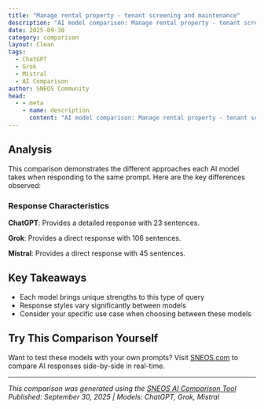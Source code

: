 ```yaml
---
title: "Manage rental property - tenant screening and maintenance"
description: "AI model comparison: Manage rental property - tenant screening and maintenance..."
date: 2025-09-30
category: comparison
layout: Clean
tags:
  - ChatGPT
  - Grok
  - Mistral
  - AI Comparison
author: SNEOS Community
head:
  - - meta
    - name: description
      content: "AI model comparison: Manage rental property - tenant screening and maintenance..."
---
```


<ChatComparison
  title="Manage rental property - tenant screening and maintenance"
  prompt="Manage rental property - tenant screening and maintenance"
  :responses='{"ChatGPT": "Certainly! Managing a rental property effectively involves two crucial aspects: tenant screening and property maintenance. Here\u2019s a detailed guide to help you manage both:\n\n### Tenant Screening\n\n1. **Create a Rental Criteria Checklist**\n - Define income requirements (e.g., 3x rent)\n - Establish credit score minimums\n - Set rental history standards\n - Decide on criminal background policies\n - Determine pet policies\n\n2. **Advertise Your Property**\n - Use online platforms (Zillow, Craigslist, Apartments.com)\n - Share on social media and local community boards\n\n3. **Application Process**\n - Provide a detailed rental application form\n - Require photo ID, proof of income, and references\n\n4. **Background Checks**\n - Use a tenant screening service to check:\n - Credit history\n - Criminal background\n - Eviction records\n\n5. **Interview Prospective Tenants**\n - Ask about employment stability\n - Discuss rental history and reasons for moving\n - Confirm ability to pay rent on time\n\n6. **Verify References**\n - Contact previous landlords to confirm tenant behavior, payment history, and property care\n\n7. **Lease Agreement**\n - Draft a comprehensive lease covering rent, security deposit, maintenance responsibilities, and rules\n - Have tenant sign and keep copies for your records\n\n### Property Maintenance\n\n1. **Routine Inspections**\n - Conduct inspections before tenant move-in, during tenancy, and after move-out\n - Identify and address potential issues early\n\n2. **Maintenance Schedule**\n - Regularly service HVAC, plumbing, and electrical systems\n - Clean gutters, check roof, and maintain landscaping seasonally\n\n3. **Respond Promptly to Repairs**\n - Set up a system for tenants to report issues (email, phone, maintenance portal)\n - Prioritize urgent repairs (e.g., heating, water leaks)\n\n4. **Hire Reliable Contractors**\n - Establish relationships with trusted plumbers, electricians, handymen, and landscapers\n - Get multiple quotes for larger repairs\n\n5. **Keep Records**\n - Document all maintenance activities, expenses, and communications with tenants\n - Track warranties and service contracts\n\n6. **Prepare for Turnover**\n - Schedule cleaning and necessary repairs immediately after tenant move-out\n - Update and refresh the property to attract new tenants\n\n7. **Emergency Preparedness**\n - Provide tenants with emergency contact numbers\n - Have a plan for natural disasters, power outages, or other urgent situations\n\n---\n\nIf you\u2019d like, I can help you draft tenant screening forms, maintenance checklists, or lease agreements. Just let me know!", "Grok": "Managing a rental property effectively requires a focus on tenant screening and property maintenance to ensure long-term profitability, minimize turnover, and maintain the property\u2019s value. Below, I\u2019ll provide detailed guidance on both aspects:\n\n---\n\n### **1. Tenant Screening**\nThe tenant screening process is critical to finding reliable tenants who will pay rent on time, take care of your property, and follow the lease terms. Here\u0027s how to approach it:\n\n#### **Steps for Effective Tenant Screening**\n1. **Set Clear Rental Criteria**\n - Define qualifications for potential tenants, such as minimum credit score (e.g., 600\u002B), income-to-rent ratio (e.g., 3x the monthly rent), and clean rental history.\n - Ensure your criteria comply with local, state, and federal fair housing laws to avoid discrimination (e.g., you cannot screen based on race, religion, or family status).\n\n2. **Use a Detailed Rental Application**\n - Collect essential information, including:\n - Full name, contact information, and government-issued ID.\n - Employment history and proof of income (pay stubs, tax returns, or bank statements).\n - References (previous landlords, personal, or professional).\n - Rental history (past addresses and landlord contact information).\n - Include a consent form for background and credit checks.\n\n3. **Run Background and Credit Checks**\n - Use a reputable tenant screening service (e.g., TransUnion SmartMove, RentPrep, or MyRental) to check:\n - Credit history (look for late payments, bankruptcies, or high debt).\n - Criminal records (focus on serious offenses relevant to tenant safety/property damage).\n - Eviction history (past evictions can signal potential issues).\n - Be transparent with applicants about the fees (if you charge them) and ensure compliance with local laws.\n\n4. **Verify Income and Employment**\n - Confirm the applicant\u2019s ability to pay rent by reviewing pay stubs, bank statements, or contacting their employer (with permission).\n - A common guideline is that their gross monthly income should be at least 3 times the rent amount.\n\n5. **Check References**\n - Contact previous landlords to ask about payment history, property care, and any lease violations.\n - Speak with personal or professional references if landlord references are unavailable.\n\n6. **Conduct an Interview**\n - Meet the applicant (in person or virtually) to assess communication skills and ask questions like:\n - Why are they moving?\n - How long do they plan to stay?\n - Do they have pets or specific needs?\n - Trust your instincts, but base decisions on objective data to avoid bias.\n\n7. **Document Everything**\n - Keep records of applications, screening results, and communication to protect yourself in case of legal disputes or discrimination claims.\n\n#### **Red Flags to Watch For**\n- Incomplete or inconsistent application information.\n- Unwillingness to provide references or consent for checks.\n- History of late payments, evictions, or property damage.\n- Insufficient income to cover rent and living expenses.\n\n#### **Legal Considerations**\n- Comply with the Fair Housing Act and local regulations to avoid discriminative practices.\n- Provide written reasons for denying an application if requested (based on objective criteria).\n- Respect tenant privacy by securely storing personal information.\n\n---\n\n### **2. Property Maintenance**\nRegular maintenance ensures the property remains safe, attractive, and functional, which helps retain good tenants and protects your investment. Here\u2019s how to manage it:\n\n#### **Preventive Maintenance**\n1. **Create a Maintenance Schedule**\n - Inspect and service critical systems regularly:\n - HVAC systems (seasonal checks, filter replacements).\n - Plumbing (check for leaks, clear drains).\n - Electrical systems (test smoke detectors, check wiring).\n - Roof and gutters (inspect for damage, clean debris).\n - Schedule seasonal tasks like winterizing pipes or spring landscaping.\n\n2. **Document Property Condition**\n - Conduct a detailed move-in inspection with the tenant and document the property\u2019s condition (photos/videos).\n - Use this documentation to compare during move-out to assess damage beyond normal wear and tear.\n\n3. **Build a Network of Reliable Contractors**\n - Maintain relationships with licensed professionals (plumbers, electricians, handymen) for repairs.\n - Get multiple quotes for significant work to ensure cost-effectiveness.\n\n#### **Responsive Maintenance**\n1. **Set Up a Clear Reporting Process**\n - Provide tenants with a way to report maintenance issues (e.g., online portal, email, or phone number).\n - Specify in the lease how urgent repairs (e.g., no heat or water) will be handled versus non-urgent ones.\n\n2. **Respond Promptly to Requests**\n - Address emergency repairs (e.g., burst pipes, power outages) within 24 hours.\n - Handle non-emergency issues (e.g., leaky faucet) within a reasonable timeframe (3-7 days, depending on severity).\n - Communicate with tenants about timelines and updates.\n\n3. **Prioritize Safety and Habitability**\n - Ensure the property meets local housing codes and safety standards (e.g., working smoke/carbon monoxide detectors, secure locks).\n - Neglecting critical repairs can lead to legal liability or tenant complaints.\n\n#### **Budgeting for Maintenance**\n- Set aside a reserve fund (e.g., 1-2% of property value annually or $50-$100 per unit monthly) for unexpected repairs.\n- Track expenses and prioritize cost-effective solutions (e.g., fixing small issues before they become major problems).\n\n#### **Tenant Responsibilities**\n- Clarify in the lease what maintenance tasks tenants are responsible for (e.g., changing air filters, minor upkeep like lawn mowing if applicable).\n- Encourage tenants to report issues early to avoid Escalated damage.\n\n#### **Regular Inspections**\n- Conduct periodic property inspections (e.g., semi-annually or annually) with proper notice to tenants (check local laws for notice requirements, often 24-48 hours).\n- Look for signs of neglect, unauthorized alterations, or safety hazards during inspections.\n\n#### **Legal Considerations**\n- Know landlord-tenant laws regarding maintenance responsibilities (e.g., \u201Cimplied warranty of habitability\u201D requires providing a livable environment).\n- Document all maintenance requests, repairs, and communication with tenants to avoid disputes.\n- Provide proper notice before entering the property for non-emergency repairs or inspections.\n\n---\n\n### **Additional Tips for Managing Rental Property**\n- **Use Property Management Software**: Tools like Buildium, AppFolio, orCozy can streamline tenant screening, rent collection, and maintenance requests.\n- **Communicate Clearly with Tenants**: Maintain a professional relationship by setting expectations upfront and being approachable for concerns.\n- **Stay Organized**: Keep detailed records of leases, tenant interactions, and maintenance history for tax purposes and legal protection.\n- **Consider Hiring a Property Manager**: If managing tenant screening and maintenance becomes overwhelming, a professional property manager can handle these tasks for a fee (typically 8-12% of monthly rent).\n\nBy implementing a thorough tenant screening process and staying proactive with property maintenance, you can minimize risks, reduce vacancies, and create a positive experience for both yourself and your tenants. Let me know if you\u2019d like specific templates (e.g., rental applications or maintenance checklists) or advice on local regulations!", "Mistral": "Managing a rental property involves several key responsibilities, including tenant screening and maintenance. Here are some steps and tips to help you effectively manage these aspects:\n\n### Tenant Screening\n\n1. **Advertise the Property:**\n - Use online platforms, local newspapers, and social media to advertise your rental property.\n - Include high-quality photos, a detailed description, and the rental price.\n\n2. **Application Process:**\n - Create a standardized rental application form that includes sections for personal information, employment history, rental history, and references.\n - Charge an application fee to cover the cost of background checks.\n\n3. **Background Checks:**\n - **Credit Check:** Verify the tenant\u0027s creditworthiness. Look for a history of paying bills on time.\n - **Criminal Background Check:** Ensure the tenant does not have a criminal history that could pose a risk.\n - **Employment Verification:** Confirm the tenant\u0027s employment status and income.\n - **Rental History:** Contact previous landlords to verify the tenant\u0027s rental history and behavior.\n\n4. **Interview Tenants:**\n - Conduct interviews to assess the tenant\u0027s personality and compatibility with the property and neighborhood.\n - Ask about their lifestyle, reasons for moving, and any specific needs they may have.\n\n5. **Decision Making:**\n - Evaluate all the information gathered to make an informed decision.\n - Consider factors like credit score, rental history, employment stability, and overall impression from the interview.\n\n### Maintenance\n\n1. **Regular Inspections:**\n - Conduct regular inspections of the property to identify any maintenance issues early.\n - Schedule inspections at move-in, move-out, and periodically during the tenancy.\n\n2. **Preventive Maintenance:**\n - Implement a preventive maintenance schedule to address common issues before they become major problems.\n - This includes tasks like cleaning gutters, checking HVAC systems, and inspecting plumbing.\n\n3. **Emergency Maintenance:**\n - Have a plan in place for emergency maintenance issues, such as plumbing leaks or electrical problems.\n - Provide tenants with a 24/7 emergency contact number.\n\n4. **Tenant Communication:**\n - Establish clear communication channels with tenants for reporting maintenance issues.\n - Use a maintenance request form or an online portal to track and manage requests.\n\n5. **Professional Services:**\n - Keep a list of reliable contractors and service providers for various maintenance needs.\n - Ensure that all contractors are licensed and insured.\n\n6. **Documentation:**\n - Maintain detailed records of all maintenance activities, including dates, descriptions, and costs.\n - Keep copies of all communication with tenants regarding maintenance issues.\n\n7. **Budgeting:**\n - Set aside a budget for regular and emergency maintenance.\n - Consider setting up a reserve fund to cover unexpected expenses.\n\n### Additional Tips\n\n- **Legal Compliance:** Ensure that all tenant screening and maintenance activities comply with local, state, and federal laws. This includes fair housing laws and tenant rights.\n- **Insurance:** Make sure the property is adequately insured to cover potential damages and liabilities.\n- **Tenant Education:** Educate tenants on basic maintenance tasks they can perform, such as changing air filters or reporting leaks promptly.\n\nBy following these guidelines, you can effectively manage your rental property, ensuring that you have reliable tenants and that the property remains in good condition."}' 
  published-date="22:46"
/>

## Analysis

This comparison demonstrates the different approaches each AI model takes when responding to the same prompt. Here are the key differences observed:

### Response Characteristics

**ChatGPT**: Provides a detailed response with 23 sentences. 

**Grok**: Provides a direct response with 106 sentences. 

**Mistral**: Provides a direct response with 45 sentences. 

## Key Takeaways

- Each model brings unique strengths to this type of query
- Response styles vary significantly between models
- Consider your specific use case when choosing between these models

## Try This Comparison Yourself

Want to test these models with your own prompts? Visit [SNEOS.com](https://sneos.com) to compare AI responses side-by-side in real-time.

---

*This comparison was generated using the [SNEOS AI Comparison Tool](https://sneos.com)*
*Published: September 30, 2025 | Models: ChatGPT, Grok, Mistral*
